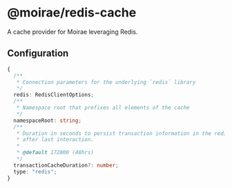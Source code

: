 # @moirae/redis-cache

A cache provider for Moirae leveraging Redis.

## Configuration
```ts
{
  /**
   * Connection parameters for the underlying `redis` library
   */
  redis: RedisClientOptions;
  /**
   * Namespace root that prefixes all elements of the cache
   */
  namespaceRoot: string;
  /**
   * Duration in seconds to persist transaction information in the redis cache
   * after last interaction.
   *
   * @default 172800 (48hrs)
   */
  transactionCacheDuration?: number;
  type: "redis";
}
```